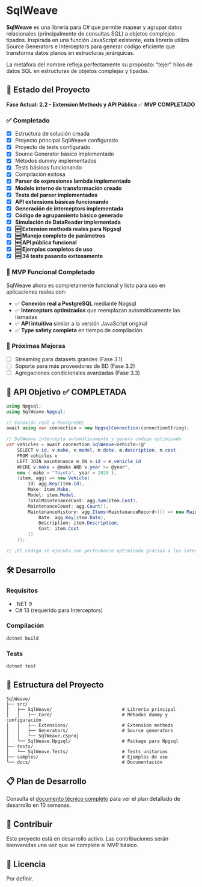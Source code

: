 # SqlWeave

**SqlWeave** es una librería para C# que permite mapear y agrupar datos relacionales (principalmente de consultas SQL) a objetos complejos tipados. Inspirada en una función JavaScript existente, esta librería utiliza Source Generators e Interceptors para generar código eficiente que transforma datos planos en estructuras jerárquicas.

La metáfora del nombre refleja perfectamente su propósito: "tejer" hilos de datos SQL en estructuras de objetos complejas y tipadas.

## 🚀 Estado del Proyecto

**Fase Actual: 2.2 - Extension Methods y API Pública** ✅ **MVP COMPLETADO**

### ✅ Completado
- [x] Estructura de solución creada
- [x] Proyecto principal SqlWeave configurado
- [x] Proyecto de tests configurado
- [x] Source Generator básico implementado
- [x] Métodos dummy implementados
- [x] Tests básicos funcionando
- [x] Compilación exitosa
- [x] **Parser de expresiones lambda implementado**
- [x] **Modelo interno de transformación creado**
- [x] **Tests del parser implementados**
- [x] **API extensions básicas funcionando**
- [x] **Generación de interceptors implementada**
- [x] **Código de agrupamiento básico generado**
- [x] **Simulación de DataReader implementada**
- [x] **🆕 Extension methods reales para Npgsql**
- [x] **🆕 Manejo completo de parámetros**
- [x] **🆕 API pública funcional**
- [x] **🆕 Ejemplos completos de uso**
- [x] **🆕 34 tests pasando exitosamente**

### 🎯 MVP Funcional Completado
SqlWeave ahora es completamente funcional y listo para uso en aplicaciones reales con:
- ✅ **Conexión real a PostgreSQL** mediante Npgsql
- ✅ **Interceptors optimizados** que reemplazan automáticamente las llamadas
- ✅ **API intuitiva** similar a la versión JavaScript original
- ✅ **Type safety completa** en tiempo de compilación

### 🔄 Próximas Mejoras
- [ ] Streaming para datasets grandes (Fase 3.1)
- [ ] Soporte para más proveedores de BD (Fase 3.2)
- [ ] Agregaciones condicionales avanzadas (Fase 3.3)

## 🎯 API Objetivo ✅ **COMPLETADA**

```csharp
using Npgsql;
using SqlWeave.Npgsql;

// Conexión real a PostgreSQL
await using var connection = new NpgsqlConnection(connectionString);

// SqlWeave intercepta automáticamente y genera código optimizado
var vehicles = await connection.SqlWeave<Vehicle>(@"
    SELECT v.id, v.make, v.model, m.date, m.description, m.cost 
    FROM vehicles v 
    LEFT JOIN maintenance m ON v.id = m.vehicle_id 
    WHERE v.make = @make AND v.year >= @year", 
    new { make = "Toyota", year = 2020 },
    (item, agg) => new Vehicle(
        Id: agg.Key(item.Id),
        Make: item.Make,
        Model: item.Model,
        TotalMaintenanceCost: agg.Sum(item.Cost),
        MaintenanceCount: agg.Count(),
        MaintenanceHistory: agg.Items<MaintenanceRecord>(() => new MaintenanceRecord(
            Date: agg.Key(item.Date),
            Description: item.Description,
            Cost: item.Cost
        ))
    ));

// ¡El código se ejecuta con performance optimizada gracias a los interceptors!
```

## 🛠️ Desarrollo

### Requisitos
- .NET 9
- C# 13 (requerido para Interceptors)

### Compilación
```bash
dotnet build
```

### Tests
```bash
dotnet test
```

## 📁 Estructura del Proyecto

```
SqlWeave/
├── src/
│   ├── SqlWeave/                          # Librería principal
│   │   ├── Core/                          # Métodos dummy y configuración
│   │   ├── Extensions/                    # Extension methods
│   │   ├── Generators/                    # Source generators
│   │   └── SqlWeave.csproj
│   └── SqlWeave.Npgsql/                   # Package para Npgsql
├── tests/
│   └── SqlWeave.Tests/                    # Tests unitarios
├── samples/                               # Ejemplos de uso
└── docs/                                  # Documentación
```

## 📋 Plan de Desarrollo

Consulta el [documento técnico completo](transformer_technical_doc.md) para ver el plan detallado de desarrollo en 10 semanas.

## 🤝 Contribuir

Este proyecto está en desarrollo activo. Las contribuciones serán bienvenidas una vez que se complete el MVP básico.

## 📄 Licencia

Por definir.
